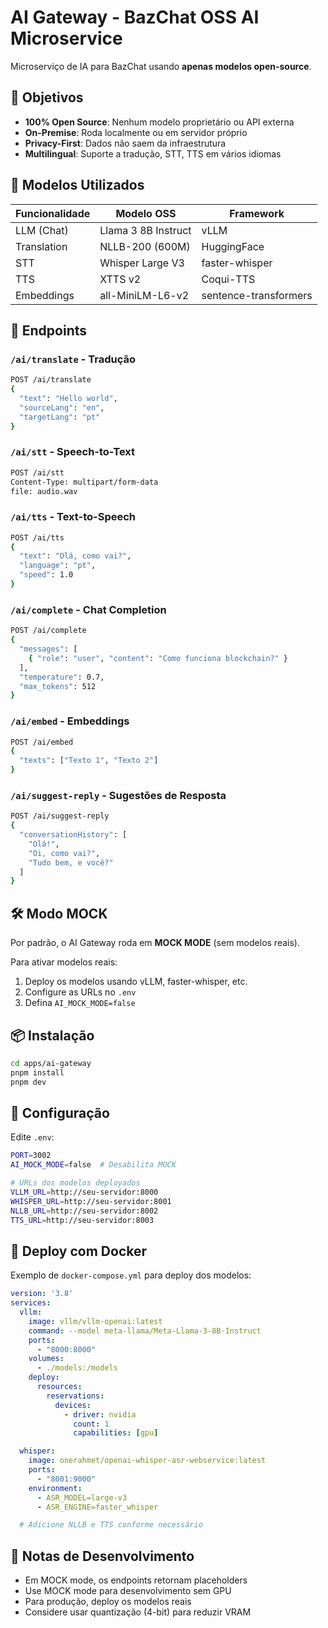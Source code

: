 # AI Gateway - BazChat OSS AI Microservice

Microserviço de IA para BazChat usando **apenas modelos open-source**.

## 🎯 Objetivos

- **100% Open Source**: Nenhum modelo proprietário ou API externa
- **On-Premise**: Roda localmente ou em servidor próprio
- **Privacy-First**: Dados não saem da infraestrutura
- **Multilingual**: Suporte a tradução, STT, TTS em vários idiomas

## 🤖 Modelos Utilizados

| Funcionalidade | Modelo OSS | Framework |
|----------------|------------|-----------|
| LLM (Chat) | Llama 3 8B Instruct | vLLM |
| Translation | NLLB-200 (600M) | HuggingFace |
| STT | Whisper Large V3 | faster-whisper |
| TTS | XTTS v2 | Coqui-TTS |
| Embeddings | all-MiniLM-L6-v2 | sentence-transformers |

## 🚀 Endpoints

### `/ai/translate` - Tradução
```bash
POST /ai/translate
{
  "text": "Hello world",
  "sourceLang": "en",
  "targetLang": "pt"
}
```

### `/ai/stt` - Speech-to-Text
```bash
POST /ai/stt
Content-Type: multipart/form-data
file: audio.wav
```

### `/ai/tts` - Text-to-Speech
```bash
POST /ai/tts
{
  "text": "Olá, como vai?",
  "language": "pt",
  "speed": 1.0
}
```

### `/ai/complete` - Chat Completion
```bash
POST /ai/complete
{
  "messages": [
    { "role": "user", "content": "Como funciona blockchain?" }
  ],
  "temperature": 0.7,
  "max_tokens": 512
}
```

### `/ai/embed` - Embeddings
```bash
POST /ai/embed
{
  "texts": ["Texto 1", "Texto 2"]
}
```

### `/ai/suggest-reply` - Sugestões de Resposta
```bash
POST /ai/suggest-reply
{
  "conversationHistory": [
    "Olá!",
    "Oi, como vai?",
    "Tudo bem, e você?"
  ]
}
```

## 🛠️ Modo MOCK

Por padrão, o AI Gateway roda em **MOCK MODE** (sem modelos reais).

Para ativar modelos reais:
1. Deploy os modelos usando vLLM, faster-whisper, etc.
2. Configure as URLs no `.env`
3. Defina `AI_MOCK_MODE=false`

## 📦 Instalação

```bash
cd apps/ai-gateway
pnpm install
pnpm dev
```

## 🔧 Configuração

Edite `.env`:
```bash
PORT=3002
AI_MOCK_MODE=false  # Desabilita MOCK

# URLs dos modelos deployados
VLLM_URL=http://seu-servidor:8000
WHISPER_URL=http://seu-servidor:8001
NLLB_URL=http://seu-servidor:8002
TTS_URL=http://seu-servidor:8003
```

## 🐳 Deploy com Docker

Exemplo de `docker-compose.yml` para deploy dos modelos:

```yaml
version: '3.8'
services:
  vllm:
    image: vllm/vllm-openai:latest
    command: --model meta-llama/Meta-Llama-3-8B-Instruct
    ports:
      - "8000:8000"
    volumes:
      - ./models:/models
    deploy:
      resources:
        reservations:
          devices:
            - driver: nvidia
              count: 1
              capabilities: [gpu]

  whisper:
    image: onerahmet/openai-whisper-asr-webservice:latest
    ports:
      - "8001:9000"
    environment:
      - ASR_MODEL=large-v3
      - ASR_ENGINE=faster_whisper

  # Adicione NLLB e TTS conforme necessário
```

## 📝 Notas de Desenvolvimento

- Em MOCK mode, os endpoints retornam placeholders
- Use MOCK mode para desenvolvimento sem GPU
- Para produção, deploy os modelos reais
- Considere usar quantização (4-bit) para reduzir VRAM
